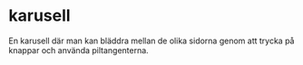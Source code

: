 # karusell

En karusell där man kan bläddra mellan de olika sidorna genom att trycka på knappar och använda piltangenterna.
